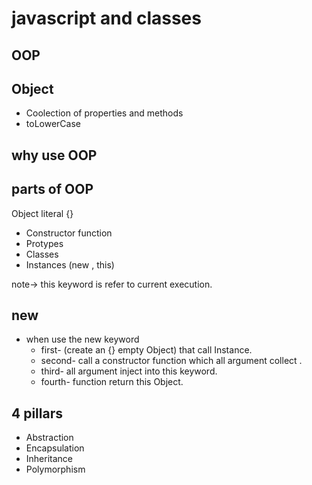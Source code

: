 # javascript and classes

## OOP

## Object

- Coolection of properties and methods
- toLowerCase

## why use OOP

## parts of OOP

Object literal {}

- Constructor function
- Protypes
- Classes
- Instances (new , this)

note-> this keyword is refer to current execution.

## new

- when use the new keyword
  - first- (create an {} empty Object) that call Instance.
  - second- call a constructor function which all argument collect .
  - third- all argument inject into this keyword.
  - fourth- function return this Object.

## 4 pillars

- Abstraction
- Encapsulation
- Inheritance
- Polymorphism
